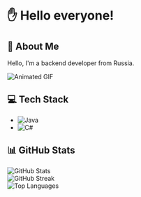 # ✋ Hello everyone!

## 💫 About Me
Hello, I'm a backend developer from Russia.

![Animated GIF](https://i.pinimg.com/originals/dc/05/f2/dc05f26f08b6f45fd9324138bb81e34d.gif)

## 💻 Tech Stack
- ![Java](https://img.shields.io/badge/java-%23ED8B00.svg?style=for-the-badge&logo=openjdk&logoColor=white) 
- ![C#](https://img.shields.io/badge/c%23-%23239120.svg?style=for-the-badge&logo=csharp&logoColor=white)

## 📊 GitHub Stats
![GitHub Stats](https://github-readme-stats.vercel.app/api?username=ytetetegg&theme=dark&hide_border=false&include_all_commits=true&count_private=false)
<br/>
![GitHub Streak](https://github-readme-streak-stats.herokuapp.com/?user=ytetetegg&theme=dark&hide_border=false)
<br/>
![Top Languages](https://github-readme-stats.vercel.app/api/top-langs/?username=ytetetegg&theme=dark&hide_border=false&include_all_commits=true&count_private=false&layout=compact)
